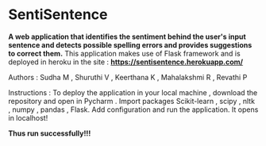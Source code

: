 # SentiSentence
**A web application that identifies the sentiment behind the user's input sentence and detects possible spelling errors and provides suggestions to correct them.**
This application makes use of Flask framework and is deployed in heroku in the site : **https://sentisentence.herokuapp.com/**

Authors : Sudha M , Shuruthi V , Keerthana K , Mahalakshmi R , Revathi P

Instructions :
To deploy the application in your local machine , download the repository and open in Pycharm .
Import packages Scikit-learn , scipy , nltk , numpy , pandas , Flask.
Add configuration and run the application. It opens in localhost!

__Thus run successfully!!!__
  

